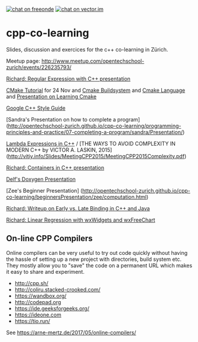 [![chat on freeonde](https://img.shields.io/badge/chat-on%20freenode-brightgreen.svg)](https://kiwiirc.com/client/irc.freenode.net/##ots-zh)
[![chat on vector.im](http://opentechschool-zurich.github.io/cpp-co-learning/svg/chat-on-vector-im.svg)](https://vector.im/develop/#/room/#ots-zh:matrix.org)

# cpp-co-learning

Slides, discussion and exercices for the c++ co-learning in Zürich.

Meetup page: <http://www.meetup.com/opentechschool-zurich/events/226235793/>


[Richard: Regular Expression with C++ presentation](http://opentechschool-zurich.github.io/cpp-co-learning/programming-principles-and-practice/09-classes-etc/Richard/RegexPresentation/app/index.html)

[CMake Tutorial](https://cmake.org/cmake-tutorial/) for 24 Nov and [Cmake Buildsystem](https://cmake.org/cmake/help/v3.4/manual/cmake-buildsystem.7.html) and [Cmake Language](https://cmake.org/cmake/help/v3.4/manual/cmake-language.7.html) and [Presentation on Learning Cmake](http://www.elpauer.org/stuff/learning_cmake.pdf)

[Google C++ Style Guide](https://google.github.io/styleguide/cppguide.html)

[Sandra's Presentation on how to complete a program] (http://opentechschool-zurich.github.io/cpp-co-learning/programming-principles-and-practice/07-completing-a-program/sandra/Presentation/)

[Lambda Expressions in C++](http://stackoverflow.com/questions/7627098/what-is-a-lambda-expression-in-c11) / 
[THE WAYS TO AVOID COMPLEXITY IN MODERN C++ by VICTOR A. LASKIN, 2015] (http://vitiy.info/Slides/MeetingCPP2015/MeetingCPP2015Complexity.pdf)

[Richard: Containers in C++ presentation](http://opentechschool-zurich.github.io/cpp-co-learning/programming-principles-and-practice/20-containers-iterators/Richard/ContainersPresentation/app/index.html)

[Delf's Doxygen Presentation](http://opentechschool-zurich.github.io/cpp-co-learning/doxygen/slides/doxygen.html)

[Zee's Beginner Presentation] (http://opentechschool-zurich.github.io/cpp-co-learning/beginnersPresentation/zee/computation.html)

[Richard: Writeup on Early vs. Late Binding in C++ and Java](https://github.com/opentechschool-zurich/cpp-co-learning/blob/master/topics/design-patterns/decorator/richard/ReadMe.md)

[Richard: Linear Regression with wxWidgets and wxFreeChart](https://github.com/opentechschool-zurich/cpp-co-learning/tree/master/topics/machine-learning/logreg/richard)

## On-line CPP Compilers

Online compilers can be very useful to try out code quickly without having the hassle of setting up a new project with directories, build system etc. They mostly allow you to "save" the code on a permanent URL which makes it easy to share and experiment.

* http://cpp.sh/
* http://coliru.stacked-crooked.com/
* https://wandbox.org/
* http://codepad.org
* https://ide.geeksforgeeks.org/
* https://ideone.com
* https://tio.run/

See https://arne-mertz.de/2017/05/online-compilers/





